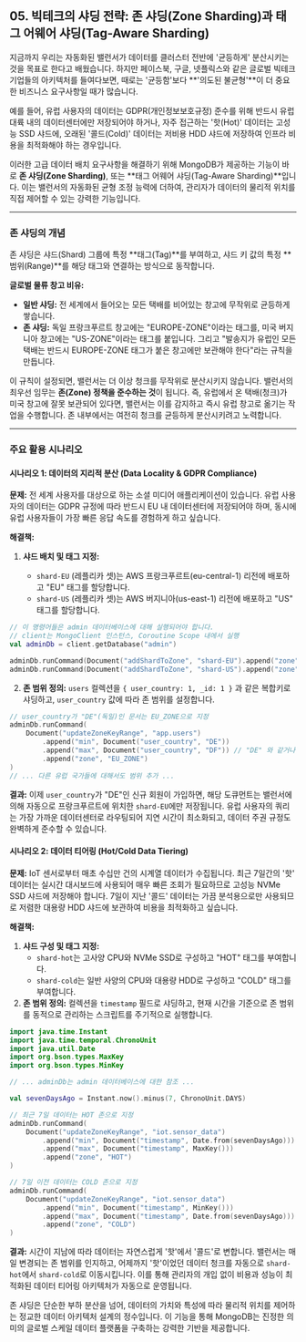 ## 05\. 빅테크의 샤딩 전략: 존 샤딩(Zone Sharding)과 태그 어웨어 샤딩(Tag-Aware Sharding)

지금까지 우리는 자동화된 밸런서가 데이터를 클러스터 전반에 '균등하게' 분산시키는 것을 목표로 한다고 배웠습니다. 하지만 페이스북, 구글, 넷플릭스와 같은 글로벌 빅테크 기업들의 아키텍처를 들여다보면, 때로는 '균등함'보다 \*\*'의도된 불균형'\*\*이 더 중요한 비즈니스 요구사항일 때가 많습니다.

예를 들어, 유럽 사용자의 데이터는 GDPR(개인정보보호규정) 준수를 위해 반드시 유럽 대륙 내의 데이터센터에만 저장되어야 하거나, 자주 접근하는 '핫(Hot)' 데이터는 고성능 SSD 샤드에, 오래된 '콜드(Cold)' 데이터는 저비용 HDD 샤드에 저장하여 인프라 비용을 최적화해야 하는 경우입니다.

이러한 고급 데이터 배치 요구사항을 해결하기 위해 MongoDB가 제공하는 기능이 바로 **존 샤딩(Zone Sharding)**, 또는 \*\*태그 어웨어 샤딩(Tag-Aware Sharding)\*\*입니다. 이는 밸런서의 자동화된 균형 조정 능력에 더하여, 관리자가 데이터의 물리적 위치를 직접 제어할 수 있는 강력한 기능입니다.

-----

### 존 샤딩의 개념

존 샤딩은 샤드(Shard) 그룹에 특정 \*\*태그(Tag)\*\*를 부여하고, 샤드 키 값의 특정 \*\*범위(Range)\*\*를 해당 태그와 연결하는 방식으로 동작합니다.

**글로벌 물류 창고 비유:**

  * **일반 샤딩:** 전 세계에서 들어오는 모든 택배를 비어있는 창고에 무작위로 균등하게 쌓습니다.
  * **존 샤딩:** 독일 프랑크푸르트 창고에는 "EUROPE-ZONE"이라는 태그를, 미국 버지니아 창고에는 "US-ZONE"이라는 태그를 붙입니다. 그리고 "발송지가 유럽인 모든 택배는 반드시 EUROPE-ZONE 태그가 붙은 창고에만 보관해야 한다"라는 규칙을 만듭니다.

이 규칙이 설정되면, 밸런서는 더 이상 청크를 무작위로 분산시키지 않습니다. 밸런서의 최우선 임무는 **존(Zone) 정책을 준수하는 것**이 됩니다. 즉, 유럽에서 온 택배(청크)가 미국 창고에 잘못 보관되어 있다면, 밸런서는 이를 감지하고 즉시 유럽 창고로 옮기는 작업을 수행합니다. 존 내부에서는 여전히 청크를 균등하게 분산시키려고 노력합니다.

-----

### 주요 활용 시나리오

#### 시나리오 1: 데이터의 지리적 분산 (Data Locality & GDPR Compliance)

**문제:** 전 세계 사용자를 대상으로 하는 소셜 미디어 애플리케이션이 있습니다. 유럽 사용자의 데이터는 GDPR 규정에 따라 반드시 EU 내 데이터센터에 저장되어야 하며, 동시에 유럽 사용자들이 가장 빠른 응답 속도를 경험하게 하고 싶습니다.

**해결책:**

1.  **샤드 배치 및 태그 지정:**

      * `shard-EU` (레플리카 셋)는 AWS 프랑크푸르트(eu-central-1) 리전에 배포하고 "EU" 태그를 할당합니다.
      * `shard-US` (레플리카 셋)는 AWS 버지니아(us-east-1) 리전에 배포하고 "US" 태그를 할당합니다.

```kotlin
// 이 명령어들은 admin 데이터베이스에 대해 실행되어야 합니다.
// client는 MongoClient 인스턴스, Coroutine Scope 내에서 실행
val adminDb = client.getDatabase("admin")

adminDb.runCommand(Document("addShardToZone", "shard-EU").append("zone", "EU_ZONE"))
adminDb.runCommand(Document("addShardToZone", "shard-US").append("zone", "US_ZONE"))
```

2.  **존 범위 정의:** `users` 컬렉션을 `{ user_country: 1, _id: 1 }` 과 같은 복합키로 샤딩하고, `user_country` 값에 따라 존 범위를 설정합니다.

```kotlin
// user_country가 "DE"(독일)인 문서는 EU_ZONE으로 지정
adminDb.runCommand(
    Document("updateZoneKeyRange", "app.users")
        .append("min", Document("user_country", "DE"))
        .append("max", Document("user_country", "DF")) // "DE" 와 같거나 크고, "DF" 보다 작은 범위
        .append("zone", "EU_ZONE")
)
// ... 다른 유럽 국가들에 대해서도 범위 추가 ...
```

**결과:** 이제 `user_country`가 "DE"인 신규 회원이 가입하면, 해당 도큐먼트는 밸런서에 의해 자동으로 프랑크푸르트에 위치한 `shard-EU`에만 저장됩니다. 유럽 사용자의 쿼리는 가장 가까운 데이터센터로 라우팅되어 지연 시간이 최소화되고, 데이터 주권 규정도 완벽하게 준수할 수 있습니다.

#### 시나리오 2: 데이터 티어링 (Hot/Cold Data Tiering)

**문제:** IoT 센서로부터 매초 수십만 건의 시계열 데이터가 수집됩니다. 최근 7일간의 '핫' 데이터는 실시간 대시보드에 사용되어 매우 빠른 조회가 필요하므로 고성능 NVMe SSD 샤드에 저장해야 합니다. 7일이 지난 '콜드' 데이터는 가끔 분석용으로만 사용되므로 저렴한 대용량 HDD 샤드에 보관하여 비용을 최적화하고 싶습니다.

**해결책:**

1.  **샤드 구성 및 태그 지정:**
      * `shard-hot`는 고사양 CPU와 NVMe SSD로 구성하고 "HOT" 태그를 부여합니다.
      * `shard-cold`는 일반 사양의 CPU와 대용량 HDD로 구성하고 "COLD" 태그를 부여합니다.
2.  **존 범위 정의:** 컬렉션을 `timestamp` 필드로 샤딩하고, 현재 시간을 기준으로 존 범위를 동적으로 관리하는 스크립트를 주기적으로 실행합니다.

```kotlin
import java.time.Instant
import java.time.temporal.ChronoUnit
import java.util.Date
import org.bson.types.MaxKey
import org.bson.types.MinKey

// ... adminDb는 admin 데이터베이스에 대한 참조 ...

val sevenDaysAgo = Instant.now().minus(7, ChronoUnit.DAYS)

// 최근 7일 데이터는 HOT 존으로 지정
adminDb.runCommand(
    Document("updateZoneKeyRange", "iot.sensor_data")
        .append("min", Document("timestamp", Date.from(sevenDaysAgo)))
        .append("max", Document("timestamp", MaxKey()))
        .append("zone", "HOT")
)

// 7일 이전 데이터는 COLD 존으로 지정
adminDb.runCommand(
    Document("updateZoneKeyRange", "iot.sensor_data")
        .append("min", Document("timestamp", MinKey()))
        .append("max", Document("timestamp", Date.from(sevenDaysAgo)))
        .append("zone", "COLD")
)
```

**결과:** 시간이 지남에 따라 데이터는 자연스럽게 '핫'에서 '콜드'로 변합니다. 밸런서는 매일 변경되는 존 범위를 인지하고, 어제까지 '핫'이었던 데이터 청크를 자동으로 `shard-hot`에서 `shard-cold`로 이동시킵니다. 이를 통해 관리자의 개입 없이 비용과 성능이 최적화된 데이터 티어링 아키텍처가 자동으로 운영됩니다.

존 샤딩은 단순한 부하 분산을 넘어, 데이터의 가치와 특성에 따라 물리적 위치를 제어하는 정교한 데이터 아키텍처 설계의 정수입니다. 이 기능을 통해 MongoDB는 진정한 의미의 글로벌 스케일 데이터 플랫폼을 구축하는 강력한 기반을 제공합니다.
